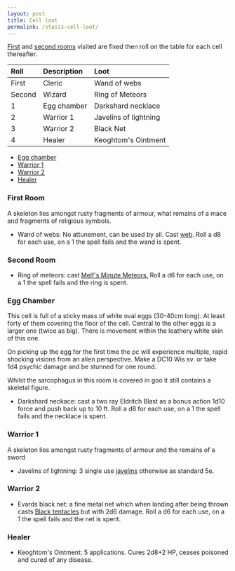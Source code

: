 ```yaml
---
layout: post
title: Cell loot
permalink: /stasis-cell-loot/
---
```

[First](#first-room) and [second rooms](#second-room) visited are fixed then roll on the table for each cell thereafter.

| Roll | Description | Loot |
|:--------|:--------|:--------|
| First | Cleric | Wand of webs |
| Second | Wizard | Ring of Meteors |
| 1 | Egg chamber | Darkshard necklace |
| 2 | Warrior 1 | Javelins of lightning |
| 3 | Warrior 2 | Black Net  |
| 4 | Healer | Keoghtom's Ointment |

* [Egg chamber](#egg-chamber)
* [Warrior 1](#warrior-1)
* [Warrior 2](#warrior-2)
* [Healer](#healer) 

### First Room ###

A skeleton lies amongst rusty fragments of armour, what remains of a mace and fragments of religious symbols.

* Wand of webs: No attunement, can be used by all.  Cast [web](https://www.dndbeyond.com/spells/melfs-minute-meteors).  Roll a d8 for each use, on a 1 the spell fails and the wand is spent.

### Second Room ###

* Ring of meteors: cast [Melf's Minute Meteors.](https://www.dndbeyond.com/spells/melfs-minute-meteors)  Roll a d6 for each use, on a 1 the spell fails and the ring is spent.

### Egg Chamber ###

This cell is full of a sticky mass of white oval eggs (30-40cm long).  At least forty of them covering the floor of the cell.  Central to the other eggs is a larger one (twice as big).  There is movement within the leathery white skin of this one.

On picking up the egg for the first time the pc will experience multiple, rapid shocking visions from an alien perspective.  Make a DC10 Wis sv. or take 1d4 psychic damage and be stunned for one round.

Whilst the sarcophagus in this room is covered in goo it still contains a skeletal figure.

* Darkshard neckace: cast a two ray Eldritch Blast as a bonus action 1d10 force and push back up to 10 ft.  Roll a d8 for each use, on a 1 the spell fails and the necklace is spent.

### Warrior 1 ###

A skeleton lies amongst rusty fragments of armour and the remains of a sword 

* Javelins of lightning: 3 single use [javelins](https://www.dndbeyond.com/magic-items/javelin-of-lightning) otherwise as standard 5e.

### Warrior 2 ###

* Evards black net: a fine metal net which when landing after being thrown casts [Black tentacles](https://www.DNDBeyond.COM/spells/black-tentacles) but with 2d6 damage.  Roll a d6 for each use, on a 1 the spell fails and the net is spent.

### Healer ###

* Keoghtom's Ointment: 5 applications.  Cures 2d8+2 HP, ceases poisoned and cured of any disease.
